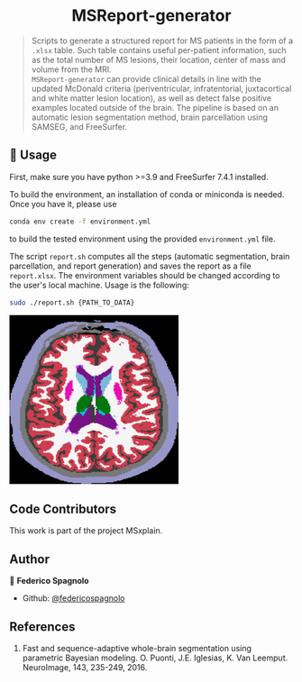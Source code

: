 <h1 align="center">MSReport-generator </h1>

> Scripts to generate a structured report for MS patients in the form of a `.xlsx` table. Such table contains useful per-patient information, such as the total number of MS lesions, their location, center of mass and volume from the MRI.
> <br /> `MSReport-generator` can provide clinical details in line with the updated McDonald criteria (periventricular, infratentorial, juxtacortical and white matter lesion location), as well as detect false positive examples located outside of the brain.
> The pipeline is based on an automatic lesion segmentation method, brain parcellation using SAMSEG, and FreeSurfer.

## 🚀 Usage

First, make sure you have python >=3.9 and FreeSurfer 7.4.1 installed.

To build the environment, an installation of conda or miniconda is needed. Once you have it, please use
```sh
conda env create -f environment.yml
```
to build the tested environment using the provided `environment.yml` file. 

The script `report.sh` computes all the steps (automatic segmentation, brain parcellation, and report generation) and saves the report as a file `report.xlsx`.
The environment variables should be changed according to the user's local machine.
Usage is the following:
```sh
sudo ./report.sh {PATH_TO_DATA}
```
<img src="samseg.png" alt="SAMSEG parcellation" width="300" height="300">

## Code Contributors

This work is part of the project MSxplain.

## Author

👤 **Federico Spagnolo**

- Github: [@federicospagnolo](https://github.com/federicospagnolo)

## References
1. Fast and sequence-adaptive whole-brain segmentation using parametric Bayesian modeling. O. Puonti, J.E. Iglesias, K. Van Leemput. NeuroImage, 143, 235-249, 2016.
